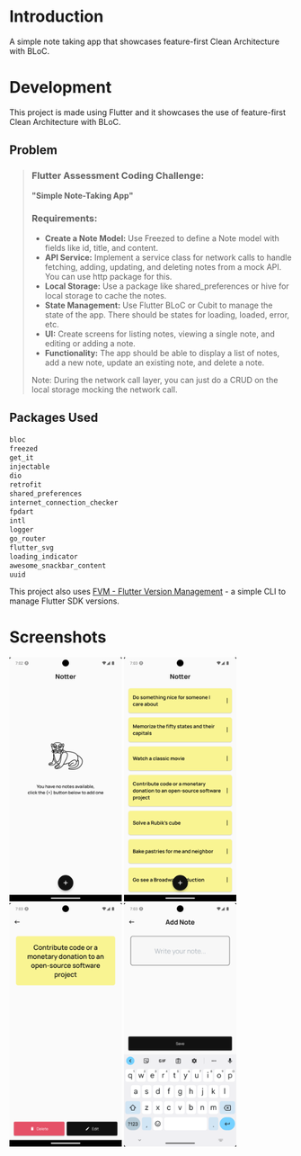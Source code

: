 # Introduction

A simple note taking app that showcases feature-first Clean Architecture with BLoC.

# Development

This project is made using Flutter and it showcases the use of feature-first Clean Architecture with BLoC.

## Problem
> ### Flutter Assessment Coding Challenge:
> **"Simple Note-Taking App"**
>
> ### Requirements:
> - **Create a Note Model:** Use Freezed to define a Note model with fields like id, title, and content.
> - **API Service:** Implement a service class for network calls to handle fetching, adding, updating, and deleting notes from a mock API. You can use http package for this.
> - **Local Storage:** Use a package like shared_preferences or hive for local storage to cache the notes.
> - **State Management:** Use Flutter BLoC or Cubit to manage the state of the app. There should be states for loading, loaded, error, etc.
> - **UI:** Create screens for listing notes, viewing a single note, and editing or adding a note.
> - **Functionality:** The app should be able to display a list of notes, add a new note, update an existing note, and delete a note.
>
> Note: During the network call layer, you can just do a CRUD on the local storage mocking the network call.
>

## Packages Used
```
bloc
freezed
get_it
injectable
dio
retrofit
shared_preferences
internet_connection_checker
fpdart
intl
logger
go_router
flutter_svg
loading_indicator
awesome_snackbar_content
uuid
```

This project also uses [FVM - Flutter Version Management](https://fvm.app/) - a simple CLI to manage Flutter SDK versions.

# Screenshots

<img src="./screenshots/1.png" alt="Screenshot1" width="200"/> <img src="./screenshots/2.png" alt="Screenshot2" width="200"/> <img src="./screenshots/3.png" alt="Screenshot3" width="200"/> <img src="./screenshots/4.png" alt="Screenshot4" width="200"/>
